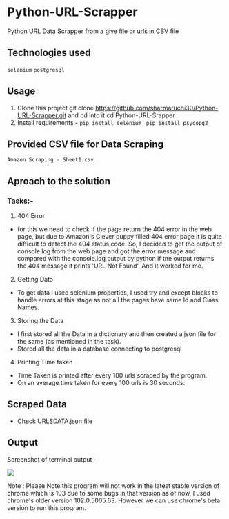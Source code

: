 # Python-URL-Scrapper
Python URL Data  Scrapper from a give file or urls in CSV file

## Technologies used
```selenium```
```postgresql```

## Usage
1. Clone this project git clone https://github.com/sharmaruchi30/Python-URL-Scrapper.git and cd into it cd Python-URL-Srapper
2. Install requirements - 
 ```pip install selenium ```
 ```pip install psycopg2 ```
 
## Provided CSV file for Data Scraping
 ```Amazon Scraping - Sheet1.csv``` 

## Aproach to the solution
### Tasks:-
1. 404 Error
 - for this we need to check if the page return the 404 error in the web page, but due to Amazon's Clever puppy filled 404 error page it is quite difficult to detect the 404 status code. So, I decided to get the output of console.log from the web page and got the error message and compared with the console.log output by python if tne output returns the 404 message it prints 'URL Not Found', And it worked for me.
 
 2. Getting Data
 - To get data I used selenium properties, I used try and except blocks to handle errors at this stage as not all the pages have same Id and Class Names.

3. Storing the Data
 - I first stored all the Data in a dictionary and then created a json file for the same (as mentioned in the task).
 - Stored all the data in a database connecting to postgresql
 
4. Printing Time taken 
- Time Taken is printed after every 100 urls scraped by the program.
- On an average time taken for every 100 urls is 30 seconds.

## Scraped Data
- Check URLSDATA.json file

## Output
Screenshot of terminal output -

![](image/output.png)


Note : Please Note this program will not work in the latest stable version of chrome which is 103 due to some bugs in that version as of now, I used chrome's older version  102.0.5005.63. However we can use chrome's beta version to run this program. 

